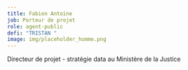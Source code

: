 ```yaml
---
title: Fabien Antoine
job: Porteur de projet
role: agent-public
defi: "TRISTAN "
image: img/placeholder_homme.png
---
```

Directeur de projet - stratégie data au Ministère de la Justice